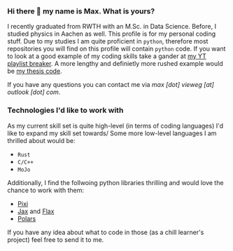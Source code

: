 ### Hi there 👋 my name is Max. What is yours?

I recently graduated from RWTH with an M.Sc. in Data Science. Before, I studied physics in Aachen as well.
This profile is for my personal coding stuff. Due to my studies I am quite proficient in `python`, therefore most repositories you will find
on this profile will contain `python` code. If you want to look at a good example of my coding skills take a gander at [my YT playlist breaker](https://github.com/DSMaVie/playlist-breaker).
A more lengthy and definietly more rushed example would be [my thesis code](https://github.com/DSMaVie/ser-explo).

If you have any questions you can contact me via _max [dot] vieweg [at] outlook [dot] com_.

### Technologies I'd like to work with

As my current skill set is quite high-level (in terms of coding languages) I'd like to expand my skill set towards/ Some more low-level languages I am thrilled about would be:
* `Rust`
* `C/C++`
* `MoJo`

Additionally, I find the follwoing python libraries thrilling and would love the chance to work with them:
* [Pixi](https://github.com/prefix-dev/pixi)
* [Jax](https://github.com/google/jax) and [Flax](https://github.com/google/flax)
* [Polars](https://github.com/pola-rs/polars)

If you have any idea about what to code in those (as a chill learner's project) feel free to send it to me.
